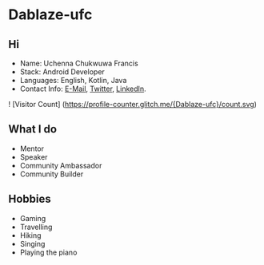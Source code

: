 # Dablaze-ufc

## Hi 
- Name: Uchenna Chukwuwa Francis
- Stack: Android Developer
- Languages: English, Kotlin, Java
- Contact Info: [E-Mail](Chukwuwauchenna@gmail.com), [Twitter](https://twitter.com/Android_Blaze), [LinkedIn](https://www.linkedin.com/in/uchenna-chukwuwa-android6).

! [Visitor Count] (https://profile-counter.glitch.me/{Dablaze-ufc}/count.svg)

## What I do
- Mentor
- Speaker
- Community Ambassador
- Community Builder

## Hobbies
- Gaming
- Travelling
- Hiking
- Singing
- Playing the piano

